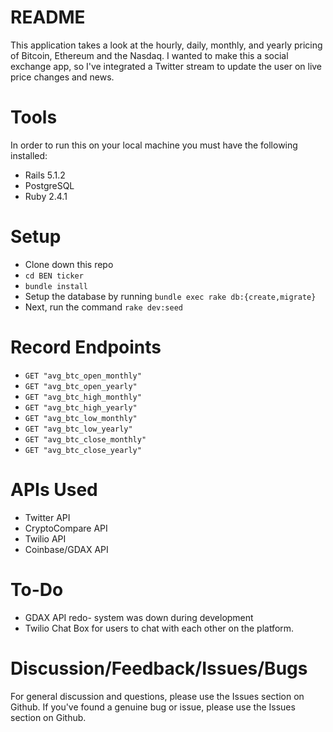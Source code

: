 # README

This application takes a look at the hourly, daily, monthly, and yearly pricing of Bitcoin, Ethereum and the Nasdaq. I wanted to make this a social exchange app, so I've integrated a Twitter stream to update the user on live price changes and news. 

# Tools

In order to run this on your local machine you must have the following installed:

* Rails 5.1.2
* PostgreSQL
* Ruby 2.4.1

# Setup

* Clone down this repo
* `cd BEN ticker`
* `bundle install`
* Setup the database by running `bundle exec rake db:{create,migrate}`
* Next, run the command  `rake dev:seed`

# Record Endpoints

* `GET "avg_btc_open_monthly"`
* `GET "avg_btc_open_yearly"`
* `GET "avg_btc_high_monthly"`
* `GET "avg_btc_high_yearly"`
* `GET "avg_btc_low_monthly"`
* `GET "avg_btc_low_yearly"`
* `GET "avg_btc_close_monthly"`
* `GET "avg_btc_close_yearly"`

# APIs Used
* Twitter API
* CryptoCompare API
* Twilio API
* Coinbase/GDAX API

# To-Do
* GDAX API redo- system was down during development
* Twilio Chat Box for users to chat with each other on the platform.

# Discussion/Feedback/Issues/Bugs
For general discussion and questions, please use the Issues section on Github.
If you've found a genuine bug or issue, please use the Issues section on Github.
